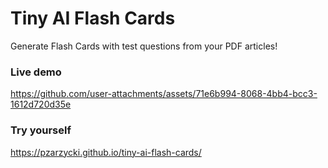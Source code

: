 # Tiny AI Flash Cards

Generate Flash Cards with test questions from your PDF articles!


### Live demo

https://github.com/user-attachments/assets/71e6b994-8068-4bb4-bcc3-1612d720d35e

### Try yourself

https://pzarzycki.github.io/tiny-ai-flash-cards/

